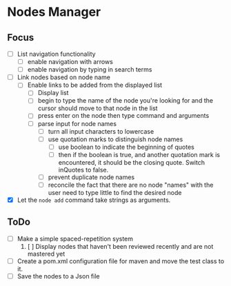 # Nodes Manager

## Focus
- [ ] List navigation functionality
  - [ ] enable navigation with arrows
  - [ ] enable navigation by typing in search terms
- [ ] Link nodes based on node name
  - [ ] Enable links to be added from the displayed list
      - [ ] Display list
      - [ ] begin to type the name of the node you're looking for and the cursor should move to that node in the list
      - [ ] press enter on the node then type command and arguments
    - [ ] parse input for node names
      - [ ] turn all input characters to lowercase
      - [ ] use quotation marks to distinguish node names
        - [ ] use boolean to indicate the beginning of quotes
        - [ ] then if the boolean is true, and another quotation mark is encountered, it should be the closing quote. Switch inQuotes to false.
      - [ ] prevent duplicate node names
      - [ ] reconcile the fact that there are no node "names" with the user need to type little to find the desired node
- [x] Let the ```node add``` command take strings as arguments.

## ToDo
- [ ] Make a simple spaced-repetition system
   1. [ ] Display nodes that haven't been reviewed recently and are not mastered yet
- [ ] Create a pom.xml configuration file for maven and move the test class to it.
- [ ] Save the nodes to a Json file
